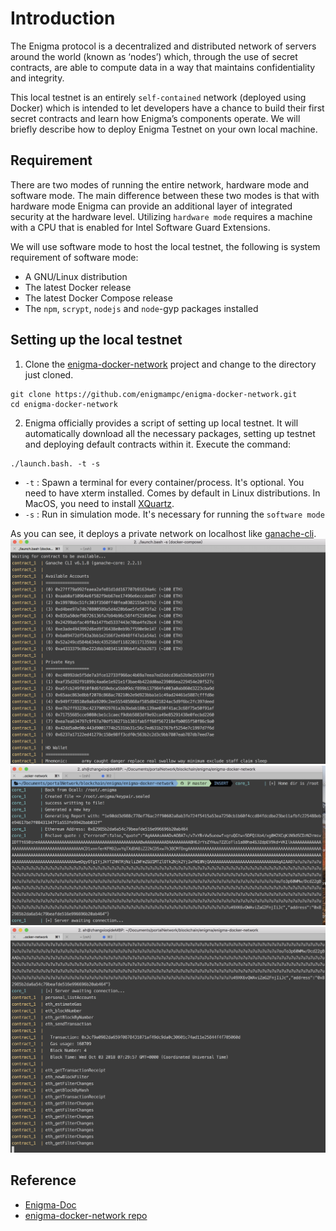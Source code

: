 # Introduction

The Enigma protocol is a decentralized and distributed network of servers around the world (known as ‘nodes’) which, through the use of secret contracts, are able to compute data in a way that maintains confidentiality and integrity.

This local testnet is an entirely `self-contained` network (deployed using Docker) which is intended to let developers have a chance to build their first secret contracts and learn how Enigma’s components operate. We will briefly describe how to deploy Enigma Testnet on your own local machine.

## Requirement

There are two modes of running the entire network, hardware mode and software mode. The main difference between these two modes is that with hardware mode Enigma can provide an additional layer of integrated security at the hardware level. Utilizing `hardware mode` requires a machine with a CPU that is enabled for Intel Software Guard Extensions.

We will use software mode to host the local testnet, the following is system requirement of software mode:

- A GNU/Linux distribution
- The latest Docker release
- The latest Docker Compose release
- The `npm`, `scrypt`, `nodejs` and `node`-gyp packages installed

## Setting up the local testnet

1. Clone the [enigma-docker-network](https://github.com/enigmampc/enigma-docker-network) project and change to the directory just cloned.
```
git clone https://github.com/enigmampc/enigma-docker-network.git
cd enigma-docker-network
```

2. Enigma officially provides a script of setting up local testnet. It will automatically download all the necessary packages, setting up testnet and deploying default contracts within it. Execute the command:
```
./launch.bash. -t -s
```

- `-t` : Spawn a terminal for every container/process. It's optional. You need to have xterm installed. Comes by default in Linux distributions. In MacOS, you need to install [XQuartz](https://www.xquartz.org/).
- `-s` : Run in simulation mode. It's necessary for running the `software mode`

As you can see, it deploys a private network on localhost like [ganache-cli](https://github.com/trufflesuite/ganache-cli).
![network](../../assets/network.png)
![core](../../assets/core.png)
![contract](../../assets/contract.png)

## Reference

- [Enigma-Doc](http://enigma.co/protocol/index.html)
- [enigma-docker-network repo](https://github.com/enigmampc/enigma-docker-network)

